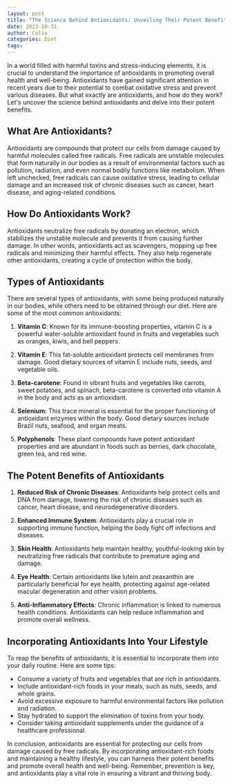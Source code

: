 ```yaml
---
layout: post
title: "The Science Behind Antioxidants: Unveiling Their Potent Benefits"
date: 2023-10-31
author: Colin
categories: Diet
tags: 
---
```


In a world filled with harmful toxins and stress-inducing elements, it is crucial to understand the importance of antioxidants in promoting overall health and well-being. Antioxidants have gained significant attention in recent years due to their potential to combat oxidative stress and prevent various diseases. But what exactly are antioxidants, and how do they work? Let's uncover the science behind antioxidants and delve into their potent benefits.

## What Are Antioxidants?

Antioxidants are compounds that protect our cells from damage caused by harmful molecules called free radicals. Free radicals are unstable molecules that form naturally in our bodies as a result of environmental factors such as pollution, radiation, and even normal bodily functions like metabolism. When left unchecked, free radicals can cause oxidative stress, leading to cellular damage and an increased risk of chronic diseases such as cancer, heart disease, and aging-related conditions.

## How Do Antioxidants Work?

Antioxidants neutralize free radicals by donating an electron, which stabilizes the unstable molecule and prevents it from causing further damage. In other words, antioxidants act as scavengers, mopping up free radicals and minimizing their harmful effects. They also help regenerate other antioxidants, creating a cycle of protection within the body.

## Types of Antioxidants

There are several types of antioxidants, with some being produced naturally in our bodies, while others need to be obtained through our diet. Here are some of the most common antioxidants:

1. **Vitamin C**: Known for its immune-boosting properties, vitamin C is a powerful water-soluble antioxidant found in fruits and vegetables such as oranges, kiwis, and bell peppers.

2. **Vitamin E**: This fat-soluble antioxidant protects cell membranes from damage. Good dietary sources of vitamin E include nuts, seeds, and vegetable oils.

3. **Beta-carotene**: Found in vibrant fruits and vegetables like carrots, sweet potatoes, and spinach, beta-carotene is converted into vitamin A in the body and acts as an antioxidant.

4. **Selenium**: This trace mineral is essential for the proper functioning of antioxidant enzymes within the body. Good dietary sources include Brazil nuts, seafood, and organ meats.

5. **Polyphenols**: These plant compounds have potent antioxidant properties and are abundant in foods such as berries, dark chocolate, green tea, and red wine.

## The Potent Benefits of Antioxidants

1. **Reduced Risk of Chronic Diseases**: Antioxidants help protect cells and DNA from damage, lowering the risk of chronic diseases such as cancer, heart disease, and neurodegenerative disorders.

2. **Enhanced Immune System**: Antioxidants play a crucial role in supporting immune function, helping the body fight off infections and diseases.

3. **Skin Health**: Antioxidants help maintain healthy, youthful-looking skin by neutralizing free radicals that contribute to premature aging and damage.

4. **Eye Health**: Certain antioxidants like lutein and zeaxanthin are particularly beneficial for eye health, protecting against age-related macular degeneration and other vision problems.

5. **Anti-Inflammatory Effects**: Chronic inflammation is linked to numerous health conditions. Antioxidants can help reduce inflammation and promote overall wellness.

## Incorporating Antioxidants Into Your Lifestyle

To reap the benefits of antioxidants, it is essential to incorporate them into your daily routine. Here are some tips:

- Consume a variety of fruits and vegetables that are rich in antioxidants.
- Include antioxidant-rich foods in your meals, such as nuts, seeds, and whole grains.
- Avoid excessive exposure to harmful environmental factors like pollution and radiation.
- Stay hydrated to support the elimination of toxins from your body.
- Consider taking antioxidant supplements under the guidance of a healthcare professional.

In conclusion, antioxidants are essential for protecting our cells from damage caused by free radicals. By incorporating antioxidant-rich foods and maintaining a healthy lifestyle, you can harness their potent benefits and promote overall health and well-being. Remember, prevention is key, and antioxidants play a vital role in ensuring a vibrant and thriving body.